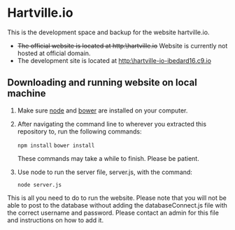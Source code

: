 # Hartville.io
This is the development space and backup for the website hartville.io.

* ~~The official website is located at http:\\hartville.io~~ Website is currently not hosted at official domain.
* The development site is located at [http:\\hartville-io-ibedard16.c9.io](http://hartville-io-ibedard16.c9.io)

## Downloading and running website on local machine
1. Make sure [node](nodejs.org) and [bower](http://bower.io/) are installed on your computer.

2. After navigating the command line to wherever you extracted this repository to, run the following commands:

   `npm install`
   `bower install`

   These commands may take a while to finish. Please be patient.
   
3. Use node to run the server file, server.js, with the command:

   `node server.js`

This is all you need to do to run the website. Please note that you will not be able to post to the database without adding the databaseConnect.js file with the correct username and password. Please contact an admin for this file and instructions on how to add it.